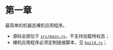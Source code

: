 ﻿# 第一章

最简单的机器态裸机应用程序。

- 源码全部位于 [`src/main.rs`](src/main.rs)，不支持加载特权态；
- 裸机应用程序必须定制链接脚本，见 [`build.rs`](build.rs)；
